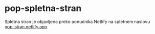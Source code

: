 # pop-spletna-stran

Spletna stran je objavljena preko ponudnika Netlify na spletnem naslovu [pop-stran.netlify.app](https://pop-stran.netlify.app).
